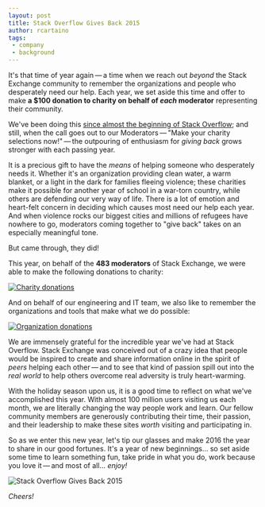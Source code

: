 ```yaml
---
layout: post
title: Stack Overflow Gives Back 2015
author: rcartaino
tags:
 - company
 - background
---
```


It's that time of year again&thinsp;&mdash;&thinsp;a time when we reach out *beyond* the Stack Exchange community to remember the organizations and people who desperately need our help. Each year, we set aside this time and offer to make **a $100 donation to charity on behalf of *each* moderator** representing their community.

We've been doing this [since almost the beginning of Stack Overflow](https://www.google.com/?gws_rd=ssl#q=site:blog.stackoverflow.com+stack+%22gives+back%22); and still, when the call goes out to our Moderators&thinsp;&mdash;&thinsp;"Make your charity selections now!"&thinsp;&mdash;&thinsp;the outpouring of enthusiasm for *giving back* grows stronger with each passing year.

It is a precious gift to have the *means* of helping someone who desperately needs it. Whether it's an organization providing clean water, a warm blanket, or a light in the dark for families fleeing violence; these charities make it possible for another year of school in a war-torn country, while others are defending our very way of life. There is a lot of emotion and heart-felt concern in deciding which causes most need our help each year. And when violence rocks our biggest cities and millions of refugees have nowhere to go, moderators coming together to "give back" takes on an especially meaningful tone.

But came through, they did!

This year, on behalf of the **483 moderators** of Stack Exchange, we were able to make the following donations to charity:

[![Charity donations][1]][1]

And on behalf of our engineering and IT team, we also like to remember the organizations and tools that make what we do possible:

[![Organization donations][2]][2]

We are immensely grateful for the incredible year we've had at Stack Overflow. Stack Exchange was conceived out of a crazy idea that people would be inspired to create and share information online in the spirit of *peers* helping each other&thinsp;&mdash;&thinsp;and to see that kind of passion spill out into the *real world* to help others overcome real adversity is truly heart-warming.

With the holiday season upon us, it is a good time to reflect on what we've accomplished this year. With almost 100 million users visiting us each month, we are literally changing the way people work and learn. Our fellow community members are generously contributing their time, their passion, and their leadership to make these sites *worth* visiting and participating in.

So as we enter this new year, let's tip our glasses and make 2016 the year to share in our good fortunes. It's a year of new beginnings&hellip; so set aside some time to learn something fun, take pride in what you do, work because you love it&thinsp;&mdash;&thinsp;and most of all&hellip; *enjoy!*

![Stack Overflow Gives Back 2015](https://i.stack.imgur.com/AztJ6.png)

*Cheers!*

[1]: https://i.stack.imgur.com/QLbLa.png
[2]: https://i.stack.imgur.com/JO4aC.png